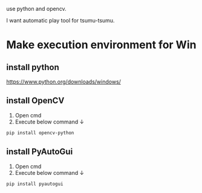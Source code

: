 use python and opencv.

I want automatic play tool for tsumu-tsumu.

# Make execution environment for Win
## install python
https://www.python.org/downloads/windows/

## install OpenCV
1. Open cmd
2. Execute below command ↓
```sh
pip install opencv-python
```

## install PyAutoGui
1. Open cmd
2. Execute below command ↓
```sh
pip install pyautogui
```
